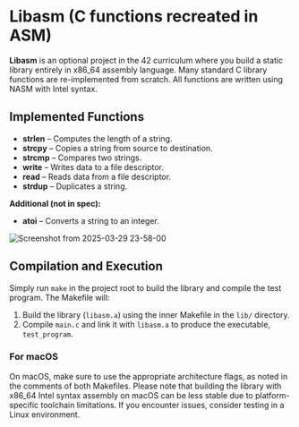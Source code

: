 # Libasm (C functions recreated in ASM)

**Libasm** is an optional project in the 42 curriculum where you build a static library entirely in x86_64 assembly language. Many standard C library functions are re-implemented from scratch. All functions are written using NASM with Intel syntax.


## Implemented Functions

- **strlen** – Computes the length of a string.
- **strcpy** – Copies a string from source to destination.
- **strcmp** – Compares two strings.
- **write** – Writes data to a file descriptor.
- **read** – Reads data from a file descriptor.
- **strdup** – Duplicates a string.
  
**Additional (not in spec):**
- **atoi** – Converts a string to an integer.

![Screenshot from 2025-03-29 23-58-00](https://github.com/user-attachments/assets/980a047a-6ca0-4d0f-8b12-cab08822fcfc)

## Compilation and Execution

Simply run `make` in the project root to build the library and compile the test program. The Makefile will:

1. Build the library (`libasm.a`) using the inner Makefile in the `lib/` directory.
2. Compile `main.c` and link it with `libasm.a` to produce the executable, `test_program`.

### For macOS

On macOS, make sure to use the appropriate architecture flags, as noted in the comments of both Makefiles. Please note that building the library with x86_64 Intel syntax assembly on macOS can be less stable due to platform-specific toolchain limitations. If you encounter issues, consider testing in a Linux environment.
